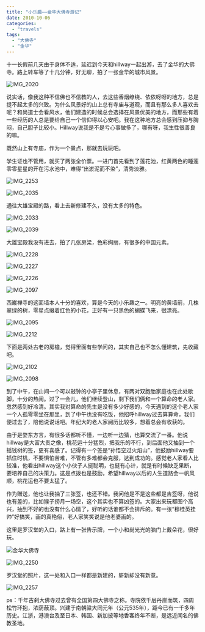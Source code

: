 ```yaml
---
title: "小乐趣——金华大佛寺游记"
date: 2010-10-06
categories: 
  - "travels"
tags: 
  - "大佛寺"
  - "金华"
---
```


十一长假前几天由于身体不适，延迟到今天和hillway一起出游，去了金华的大佛寺。路上转车等了十几分钟，好无聊，拍了一张金华的城市风景。

![IMG_2020](images/5053665409_cd0921942c_z.jpg)

说实话，像我这种不信佛也不信教的人，去这些香烟缭绕、依依呀呀的地方，总是提不起太多的兴致。为什么风景好的山上总有寺庙与道观，而且有那么多人喜欢去呢？和尚道士会看风水，他们建造的时候总会选择在风景优美的地方，而那些有着一些经历的人总是要给自己一个信仰得以心安吧。我在这种地方总会感到压抑与胸闷，自己胆子比较小。Hillway说我是不是亏心事做多了，哪有呀，我生性很善良的嘛。

既然山上有寺庙，作为一个景点，那就去玩玩吧。

学生证也不管用，就买了两张全价票。一进门首先看到了莲花池，红黄两色的睡莲零零星星的开在污水池中，难得“出淤泥而不染”，清秀淡雅。

![IMG_2253](images/5054290916_f9447a9d67_z.jpg)

![IMG_2035](images/5053666203_0860c69a6a_z.jpg)

通往大雄宝殿的路，看上去新修建不久，没有太多的特色。

![IMG_2033](images/5053665689_564199fdf2_z.jpg)

![IMG_2039](images/5054286696_8686e6a563_z.jpg)

大雄宝殿我没有进去，拍了几张房梁，色彩绚丽，有很多的中国元素。

![IMG_2228](images/5054290458_a08fb6515e_z.jpg)

![IMG_2227](images/5054290152_273df6ce95_z.jpg)

![IMG_2226](images/5053669819_53e7321f3c_z.jpg)

![IMG_2097](images/5053668031_8f899eae2d_z.jpg)

西巌禅寺的这面墙本人十分的喜欢，算是今天的小乐趣之一。明亮的黄墙前，几株翠绿的树，零星点缀着红色的小花，正好有一只黑色的蝴蝶飞来，很漂亮。

![IMG_2095](images/5054287786_56af3bf3f6_z.jpg)

![IMG_2212](images/5053669461_96e26fcac3_z.jpg)

下面是两处古老的房檐，觉得里面有些学问的，其实自己也不怎么懂建筑，先收藏吧。

![IMG_2102](images/5053668553_db3ef486ae_z.jpg)

![IMG_2098](images/5053668351_8dbc20e3c4_z.jpg)

到了中午，在山间一个可以敲钟的小亭子里休息，有两对双胞胎家庭也在此处歇脚，十分的热闹。过了一会儿，他们继续登山，剩下我们俩和一个算命的老人家。忽然感到好冷清。其实我对算命的先生是没有多少好感的，今天遇到的这个老人家一个人孤零零坐在那里，到了中午也没有吃饭，他招呼hillway过去算算命，我们便过去了，陪他说说话吧。年纪大的老人家阅历比较多，想着总会有收获的。

由于是婺东方言，有很多话都听不懂，一边听一边猜，也算交流了一番。他说hillway是大富大贵之像，桃花运十分猛烈，把我乐的不行，到后面他又抽到一个摇钱树的签，更有喜感了。记得有一个签是“孙悟空过火焰山”，他鼓励hillway要抓住时机，不要惧怕苦难，不管有多难都会克服，达到成功的。感觉老人家看人比较准，他看出hillway这个小伙子人挺聪明，也挺有心计，就是有时候缺乏果断，要培养自己的决策力。这是点拨也是鼓励，希望hillway以后的人生道路会一帆风顺，桃花运也不要太猛了。

作为赠送，他也让我抽了三张签，也还不错。我问他是不是这些都是吉签呀，他说也有差的，比如猴子捞月一场空，这个其实也不算凶签的。大家出来玩都图个高兴，抽到不好的也没有什么心情了，好听的话谁都不会排斥的。有一张“穆桂英挂帅”好搞笑，画的真艳俗，老人家笑笑说是他老婆画的。

这里是罗汉堂的入口，路上有一张告示牌，一个小和尚光光的脑门上戴朵花，很好玩。

![金华大佛寺](images/5056228828_184be761a4_z.jpg)

![IMG_2250](images/5053670549_7fd391086a_z.jpg)

罗汉堂的照片，这一处和入口一样都是新建的，崭新却没有新意。

![IMG_2257](images/5053671167_d2ef254289_z.jpg)

ps：千年古刹大佛寺过去曾有全国第四大佛寺之称。寺院依千层丹崖而筑，四周松竹环抱，浓荫蔽顶。兴建于南朝粱大同元年（公元535年），距今已有一千多年历史。江浙，港澳台及至日本、韩国、新加披等地香客终年不断，是远近闻名的佛教圣地。
